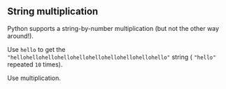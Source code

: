 ## String multiplication

Python supports a string-by-number multiplication (but not the other way around!).  
  
Use `hello` to get the `"hellohellohellohellohellohellohellohellohellohello"` 
string ( `"hello"` repeated `10` times).  

<div class='hint'>Use multiplication.</div>
